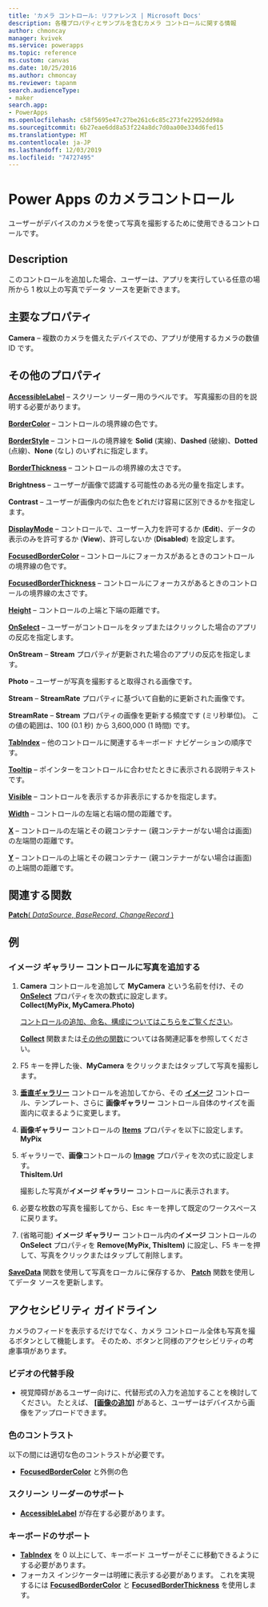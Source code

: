 ```yaml
---
title: 'カメラ コントロール: リファレンス | Microsoft Docs'
description: 各種プロパティとサンプルを含むカメラ コントロールに関する情報
author: chmoncay
manager: kvivek
ms.service: powerapps
ms.topic: reference
ms.custom: canvas
ms.date: 10/25/2016
ms.author: chmoncay
ms.reviewer: tapanm
search.audienceType:
- maker
search.app:
- PowerApps
ms.openlocfilehash: c58f5695e47c27be261c6c85c273fe22952dd98a
ms.sourcegitcommit: 6b27eae6dd8a53f224a8dc7d0aa00e334d6fed15
ms.translationtype: MT
ms.contentlocale: ja-JP
ms.lasthandoff: 12/03/2019
ms.locfileid: "74727495"
---
```

# <a name="camera-control-in-power-apps"></a>Power Apps のカメラコントロール
ユーザーがデバイスのカメラを使って写真を撮影するために使用できるコントロールです。

## <a name="description"></a>Description
このコントロールを追加した場合、ユーザーは、アプリを実行している任意の場所から 1 枚以上の写真でデータ ソースを更新できます。

## <a name="key-properties"></a>主要なプロパティ
**Camera** – 複数のカメラを備えたデバイスでの、アプリが使用するカメラの数値 ID です。

## <a name="additional-properties"></a>その他のプロパティ
**[AccessibleLabel](properties-accessibility.md)** – スクリーン リーダー用のラベルです。 写真撮影の目的を説明する必要があります。

**[BorderColor](properties-color-border.md)** – コントロールの境界線の色です。

**[BorderStyle](properties-color-border.md)** – コントロールの境界線を **Solid** (実線)、**Dashed** (破線)、**Dotted** (点線)、**None** (なし) のいずれに指定します。

**[BorderThickness](properties-color-border.md)** – コントロールの境界線の太さです。

**Brightness** – ユーザーが画像で認識する可能性のある光の量を指定します。

**Contrast** – ユーザーが画像内の似た色をどれだけ容易に区別できるかを指定します。

**[DisplayMode](properties-core.md)** – コントロールで、ユーザー入力を許可するか (**Edit**)、データの表示のみを許可するか (**View**)、許可しないか (**Disabled**) を設定します。

**[FocusedBorderColor](properties-color-border.md)** – コントロールにフォーカスがあるときのコントロールの境界線の色です。

**[FocusedBorderThickness](properties-color-border.md)** – コントロールにフォーカスがあるときのコントロールの境界線の太さです。

**[Height](properties-size-location.md)** – コントロールの上端と下端の距離です。

**[OnSelect](properties-core.md)** – ユーザーがコントロールをタップまたはクリックした場合のアプリの反応を指定します。

**OnStream** – **Stream** プロパティが更新された場合のアプリの反応を指定します。

**Photo** – ユーザーが写真を撮影すると取得される画像です。

**Stream** – **StreamRate** プロパティに基づいて自動的に更新された画像です。

**StreamRate** – **Stream** プロパティの画像を更新する頻度です (ミリ秒単位)。  この値の範囲は、100 (0.1 秒) から 3,600,000 (1 時間) です。

**[TabIndex](properties-accessibility.md)** – 他のコントロールに関連するキーボード ナビゲーションの順序です。

**[Tooltip](properties-core.md)** – ポインターをコントロールに合わせたときに表示される説明テキストです。

**[Visible](properties-core.md)** – コントロールを表示するか非表示にするかを指定します。

**[Width](properties-size-location.md)** – コントロールの左端と右端の間の距離です。

**[X](properties-size-location.md)** – コントロールの左端とその親コンテナー (親コンテナーがない場合は画面) の左端間の距離です。

**[Y](properties-size-location.md)** – コントロールの上端とその親コンテナー (親コンテナーがない場合は画面) の上端間の距離です。

## <a name="related-functions"></a>関連する関数
[**Patch**( *DataSource*, *BaseRecord*, *ChangeRecord* )](../functions/function-patch.md)

## <a name="example"></a>例
### <a name="add-photos-to-an-image-gallery-control"></a>イメージ ギャラリー コントロールに写真を追加する
1. **Camera** コントロールを追加して **MyCamera** という名前を付け、その **[OnSelect](properties-core.md)** プロパティを次の数式に設定します。<br>
   **Collect(MyPix, MyCamera.Photo)**

    [コントロールの追加、命名、構成についてはこちらをご覧ください](../add-configure-controls.md)。

    **[Collect](../functions/function-clear-collect-clearcollect.md)** 関数または[その他の関数](../formula-reference.md)については各関連記事を参照してください。
2. F5 キーを押した後、**MyCamera** をクリックまたはタップして写真を撮影します。
3. **[垂直ギャラリー](control-gallery.md)** コントロールを追加してから、その **[イメージ](control-image.md)** コントロール、テンプレート、さらに **画像ギャラリー** コントロール自体のサイズを画面内に収まるように変更します。
4. **画像ギャラリー** コントロールの **[Items](properties-core.md)** プロパティを以下に設定します。<br>**MyPix**
5. ギャラリーで、**画像**コントロールの **[Image](properties-visual.md)** プロパティを次の式に設定します。<br>
   **ThisItem.Url**

    撮影した写真が**イメージ ギャラリー** コントロールに表示されます。
6. 必要な枚数の写真を撮影してから、Esc キーを押して既定のワークスペースに戻ります。
7. (省略可能) **イメージ ギャラリー** コントロール内の**イメージ** コントロールの **OnSelect** プロパティを **Remove(MyPix, ThisItem)** に設定し、F5 キーを押して、写真をクリックまたはタップして削除します。

**[SaveData](../functions/function-savedata-loaddata.md)** 関数を使用して写真をローカルに保存するか、 **[Patch](../functions/function-patch.md)** 関数を使用してデータ ソースを更新します。


## <a name="accessibility-guidelines"></a>アクセシビリティ ガイドライン
カメラのフィードを表示するだけでなく、カメラ コントロール全体も写真を撮るボタンとして機能します。 そのため、ボタンと同様のアクセシビリティの考慮事項があります。

### <a name="video-alternatives"></a>ビデオの代替手段
* 視覚障碍があるユーザー向けに、代替形式の入力を追加することを検討してください。 たとえば、 **[[画像の追加]](control-add-picture.md)** があると、ユーザーはデバイスから画像をアップロードできます。

### <a name="color-contrast"></a>色のコントラスト
以下の間には適切な色のコントラストが必要です。
* **[FocusedBorderColor](properties-color-border.md)** と外側の色

### <a name="screen-reader-support"></a>スクリーン リーダーのサポート
* **[AccessibleLabel](properties-accessibility.md)** が存在する必要があります。

### <a name="keyboard-support"></a>キーボードのサポート
* **[TabIndex](properties-accessibility.md)** を 0 以上にして、キーボード ユーザーがそこに移動できるようにする必要があります。
* フォーカス インジケーターは明確に表示する必要があります。 これを実現するには **[FocusedBorderColor](properties-color-border.md)** と **[FocusedBorderThickness](properties-color-border.md)** を使用します。
